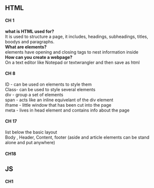 ## HTML

#### CH 1

  **what is HTML used for?**<br>
    It is used to structure a page, it includes, headings, subheadings, titles, boodys and paragraphs.<br>
   **What are elements?**<br>
    elements have opening and closing tags to nest information inside<br>
   **How can you create a webpage?**<br>
    On a text editor like Notepad or textwrangler and then save as html<br>
    
#### CH 8

  ID - can be used on elements to style them<br>
  Class- can be used to style several elements<br>
  div - group a set of elements<br>
  span - acts like an inline equivelant of the div element<br>
  iframe - little window that has been cut into the page<br>
  meta - lives in head element and contains info about the page<br>
  
#### CH 17
    
  list below the basic layout<br>
     Body , Header, Content, footer
    (aside and article elements can be stand alone and put anywhere)
    
#### CH18

## JS

#### CH1 
